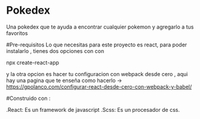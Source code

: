 # Pokedex
Una pokedex que te ayuda a encontrar cualquier pokemon y agregarlo a tus favoritos

#Pre-requisitos
Lo que necesitas para este proyecto es react, para poder instalarlo , tienes dos opciones con con 

npx create-react-app 

y la otra opcion es hacer tu configuracion con webpack desde cero , aqui hay una pagina que te 
enseña como hacerlo -> https://gpolanco.com/configurar-react-desde-cero-con-webpack-y-babel/

#Construido con : 

.React:  Es un framework de javascript
.Scss: Es un procesador de css.

